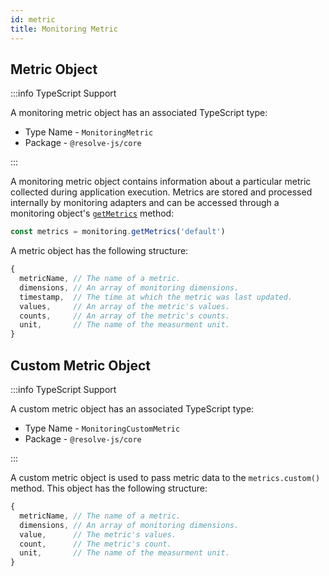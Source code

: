 ```yaml
---
id: metric
title: Monitoring Metric
---
```


## Metric Object

:::info TypeScript Support

A monitoring metric object has an associated TypeScript type:

- Type Name - `MonitoringMetric`
- Package - `@resolve-js/core`

:::

A monitoring metric object contains information about a particular metric collected during application execution. Metrics are stored and processed internally by monitoring adapters and can be accessed through a monitoring object's [`getMetrics`](monitoring.md#getmetrics) method:

```js
const metrics = monitoring.getMetrics('default')
```

A metric object has the following structure:

```js
{
  metricName, // The name of a metric.
  dimensions, // An array of monitoring dimensions.
  timestamp,  // The time at which the metric was last updated.
  values,     // An array of the metric's values.
  counts,     // An array of the metric's counts.
  unit,       // The name of the measurment unit.
}
```

## Custom Metric Object

:::info TypeScript Support

A custom metric object has an associated TypeScript type:

- Type Name - `MonitoringCustomMetric`
- Package - `@resolve-js/core`

:::

A custom metric object is used to pass metric data to the `metrics.custom()` method. This object has the following structure:

```js
{
  metricName, // The name of a metric.
  dimensions, // An array of monitoring dimensions.
  value,      // The metric's values.
  count,      // The metric's count.
  unit,       // The name of the measurment unit.
}
```
